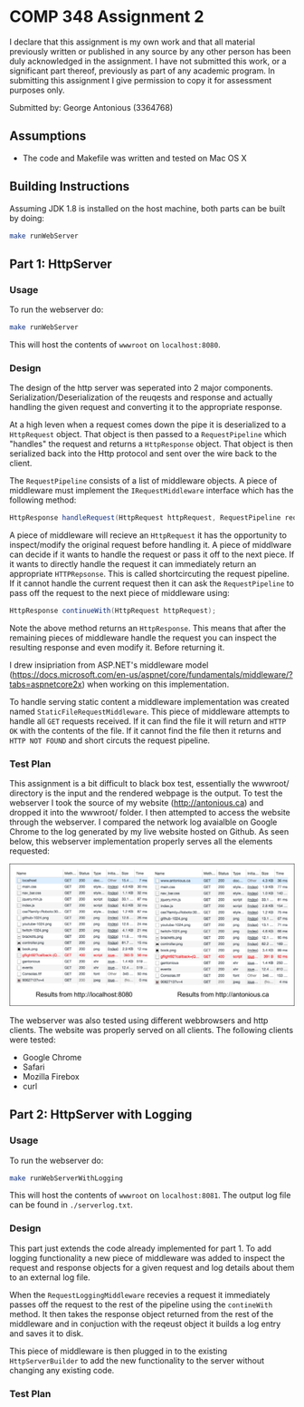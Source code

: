 # COMP 348 Assignment 2

I declare that this assignment is my own work and that all material previously written or published in any source by any other person has been duly acknowledged in the assignment. I have not submitted this work, or a significant part thereof, previously as part of any academic program. In submitting this assignment I give permission to copy it for assessment purposes only.

Submitted by: George Antonious (3364768)

## Assumptions

- The code and Makefile was written and tested on Mac OS X

## Building Instructions

Assuming JDK 1.8 is installed on the host machine, both parts can be built by doing:

```bash
make runWebServer
```

## Part 1: HttpServer

### Usage

To run the webserver do:

```bash
make runWebServer
```

This will host the contents of `wwwroot` on `localhost:8080`.

### Design

The design of the http server was seperated into 2 major components. Serialization/Deserialization of the reuqests and response and actually handling the given request and converting it to the appropriate response.

At a high leven when a request comes down the pipe it is deserialized to a `HttpRequest` object. That object is then passed to a `RequestPipeline` which "handles" the request and returns a `HttpResponse` object. That object is then serialized back into the Http protocol and sent over the wire back to the client.

The `RequestPipeline` consists of a list of middleware objects. A piece of middleware must implement the `IRequestMiddleware` interface which has the following method:

```java
HttpResponse handleRequest(HttpRequest httpRequest, RequestPipeline requestPipeline);
```

A piece of middleware will recieve an `HttpRequest` it has the opportunity to inspect/modify the original request before handling it. A piece of middlware can decide if it wants to handle the request or pass it off to the next piece. If it wants to directly handle the request it can immediately return an appropriate `HTTPRepsonse`. This is called shortcircuting the request pipeline. If it cannot handle the current request then it can ask the `RequestPipeline` to pass off the request to the next piece of middleware using:

```java
HttpResponse continueWith(HttpRequest httpRequest);
```

Note the above method returns an `HttpResponse`. This means that after the remaining pieces of middleware handle the request you can inspect the resulting response and even modify it. Before returning it.

I drew insipriation from ASP.NET's middleware model (https://docs.microsoft.com/en-us/aspnet/core/fundamentals/middleware/?tabs=aspnetcore2x) when working on this implementation.

To handle serving static content a middleware implementation was created named `StaticFileRequestMiddleware`. This piece of middleware attempts to handle all `GET` requests received. If it can find the file it will return and `HTTP OK` with the contents of the file. If it cannot find the file then it returns and `HTTP NOT FOUND` and short circuts the request pipeline.


### Test Plan

This assignment is a bit difficult to black box test, essentially the wwwroot/ directory is the input and the rendered webpage is the output. To test the webserver I took the source of my website (http://antonious.ca) and dropped it into the wwwroot/ folder. I then attempted to access the website through the webserver. I compared the network log avaialble on Google Chrome to the log generated by my live website hosted on Github. As seen below, this webserver implementation properly serves all the elements requested:

![test screenshot 1](/docs/test1.png)

The webserver was also tested using different webbrowsers and http clients. The website was properly served on all clients. The following clients were tested:

- Google Chrome
- Safari
- Mozilla Firebox
- curl

## Part 2: HttpServer with Logging

### Usage

To run the webserver do:

```bash
make runWebServerWithLogging
```

This will host the contents of `wwwroot` on `localhost:8081`. The output log file can be found in `./serverlog.txt`.

### Design

This part just extends the code already implemented for part 1. To add logging functionality a new piece of middleware was added to inspect the request and response objects for a given request and log details about them to an external log file.

When the `RequestLoggingMiddleware` recevies a request it immediately passes off the request to the rest of the pipeline using the `contineWith` method. It then takes the response object returned from the rest of the middleware and in conjuction with the reqeust object it builds a log entry and saves it to disk.

This piece of middleware is then plugged in to the existing `HttpServerBuilder` to add the new functionality to the server without changing any existing code.

### Test Plan

